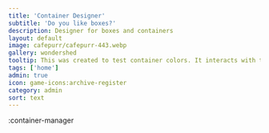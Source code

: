 ```yaml
---
title: 'Container Designer'
subtitle: 'Do you like boxes?'
description: Designer for boxes and containers
layout: default
image: cafepurr/cafepurr-443.webp
gallery: wondershed
tooltip: This was created to test container colors. It interacts with the pinia store, but I don't yet have a layout that responds to the customization choices.
tags: ['home']
admin: true
icon: game-icons:archive-register
category: admin
sort: text
---
```


:container-manager
